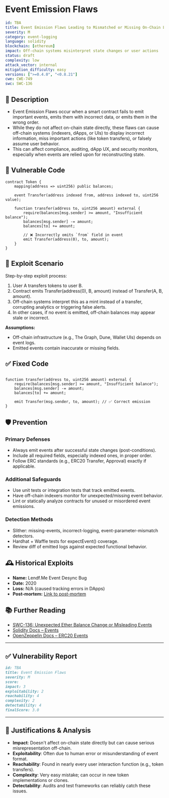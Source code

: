 # Event Emission Flaws

```YAML
id: TBA
title: Event Emission Flaws Leading to Mismatched or Missing On-Chain Logs
severity: M
category: event-logging
language: solidity
blockchain: [ethereum]
impact: Off-chain systems misinterpret state changes or user actions
status: draft
complexity: low
attack_vector: internal
mitigation_difficulty: easy
versions: [">=0.4.0", "<0.8.21"]
cwe: CWE-749
swc: SWC-136
```

## 📝 Description

- Event Emission Flaws occur when a smart contract fails to emit important events, emits them with incorrect data, or emits them in the wrong order. 
- While they do not affect on-chain state directly, these flaws can cause off-chain systems (indexers, dApps, or UIs) to display incorrect information, miss important actions (like token transfers), or falsely assume user behavior.
- This can affect compliance, auditing, dApp UX, and security monitors, especially when events are relied upon for reconstructing state.

## 🚨 Vulnerable Code

```solidity
contract Token {
    mapping(address => uint256) public balances;

    event Transfer(address indexed from, address indexed to, uint256 value);

    function transfer(address to, uint256 amount) external {
        require(balances[msg.sender] >= amount, "Insufficient balance");
        balances[msg.sender] -= amount;
        balances[to] += amount;

        // ❌ Incorrectly omits `from` field in event
        emit Transfer(address(0), to, amount);
    }
}
```


## 🧪 Exploit Scenario

Step-by-step exploit process:

1. User A transfers tokens to user B.
2. Contract emits Transfer(address(0), B, amount) instead of Transfer(A, B, amount).
3. Off-chain systems interpret this as a mint instead of a transfer, corrupting analytics or triggering false alerts.
4. In other cases, if no event is emitted, off-chain balances may appear stale or incorrect.

**Assumptions:**

- Off-chain infrastructure (e.g., The Graph, Dune, Wallet UIs) depends on event logs.
- Emitted events contain inaccurate or missing fields.

## ✅ Fixed Code

```solidity

function transfer(address to, uint256 amount) external {
    require(balances[msg.sender] >= amount, "Insufficient balance");
    balances[msg.sender] -= amount;
    balances[to] += amount;

    emit Transfer(msg.sender, to, amount); // ✅ Correct emission
}
```

## 🛡️ Prevention

### Primary Defenses

- Always emit events after successful state changes (post-conditions).
- Include all required fields, especially indexed ones, in proper order.
- Follow ERC standards (e.g., ERC20 Transfer, Approval) exactly if applicable.

### Additional Safeguards

- Use unit tests or integration tests that track emitted events.
- Have off-chain indexers monitor for unexpected/missing event behavior.
- Lint or statically analyze contracts for unused or misordered event emissions.

### Detection Methods

- Slither: missing-events, incorrect-logging, event-parameter-mismatch detectors.
- Hardhat + Waffle tests for expectEvent() coverage.
- Review diff of emitted logs against expected functional behavior.

## 🕰️ Historical Exploits

- **Name:** Lendf.Me Event Desync Bug 
- **Date:** 2020 
- **Loss:** N/A (caused tracking errors in DApps) 
- **Post-mortem:** [Link to post-mortem](https://medium.com/dforcenet/official-announcement-regarding-lendf-me-incident-18c8995e4f17) 


## 📚 Further Reading

- [SWC-136: Unexpected Ether Balance Change or Misleading Events](https://swcregistry.io/docs/SWC-136) 
- [Solidity Docs – Events](https://docs.soliditylang.org/en/latest/contracts.html#events) 
- [OpenZeppelin Docs – ERC20 Events](https://docs.openzeppelin.com/contracts/4.x/api/token/erc20#IERC20-Transfer-address-address-uint256) 
  
---

## ✅ Vulnerability Report

```markdown
id: TBA
title: Event Emission Flaws 
severity: M
score:
impact: 3         
exploitability: 2 
reachability: 4   
complexity: 2     
detectability: 4  
finalScore: 3.0
```

---

## 📄 Justifications & Analysis

- **Impact**: Doesn't affect on-chain state directly but can cause serious misrepresentation off-chain.
- **Exploitability**: Often due to human error or misunderstanding of event format.
- **Reachability**: Found in nearly every user interaction function (e.g., token transfers).
- **Complexity**: Very easy mistake; can occur in new token implementations or clones.
- **Detectability**: Audits and test frameworks can reliably catch these issues.